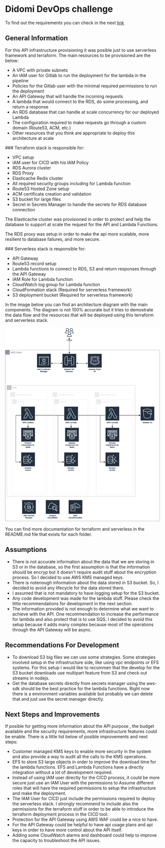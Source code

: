 # Didomi DevOps challenge

To find out the requirements you can check in the next [link](https://github.com/didomi/challenges/tree/master/devops)

## General Information

For this API infrastructure provisioning it was posible just to use serverless framework and terraform. The main resources to be provisioned are the below:

- A VPC with private subnets
- An IAM user for Gitlab to run the deployment for the lambda in the pipeline
- Policies for the Gitlab user with the minimal required permissions to run the deployment
- An API Gateway that will handle the incoming requests
- A lambda that would connect to the RDS, do some processing, and return a response
- An RDS database that can handle at scale concurrency for our deployed Lambda
- The configuration required to make requests go through a custom domain (Route53, ACM, etc.)
- Other resources that you think are appropriate to deploy this architecture at scale

### Terraform stack is responsible for:

- VPC setup
- IAM user for CICD with his IAM Policy
- RDS Aurora cluster
- RDS Proxy
- Elasticache Redis cluster
- All required security groups including for Lambda function
- Route53 Hosted Zone setup
- ACM certificate creation and validation
- S3 bucket for large files
- Secret in Secrets Manager to handle the secrets for RDS database connection

The Elasticache cluster was provisioned in order to protect and help the database to support at scale the request for the API and Lambda Functions. 

The RDS proxy was setup in order to make the api more scalable, more resilient to database failures, and more secure.

### Serverless stack is responsible for:

- API Gateway
- Route53 record setup
- Lambda functions to connect to RDS, S3 and return responses through the API Gateway
- IAM Role for Lambda function
- CloudWatch log group for Lambda function
- CloudFormation stack (Required for serverless framework)
- S3 deployment bucket (Required for serverless framework)

In the image below you can find an architecture diagram with the main components. The diagram is not 100% accurate but it tries to demostrate the data flow and the resources that will be deployed using this terraform and serverless stack.

![architecture-didomi-challenge](./assets/didomi-challenge.png)

You can find more documentation for terraform and serverless in the README.md file that exists for each folder.

## Assumptions

- There is not accurate information about the data that we are storing in S3 or in the database, so the first assumption is that the information should be encryp but it doesn't require audit stuff about the encryption process. So I decided to use AWS KMS managed keys.
- There is notenough information about the data stored in S3 bucket. So, I decided to avoid any lifecycle for the data stored there.
- I assumed that is not mandatory to have logging setup for the S3 bucket.
- Any code development was made for the lambda stuff. Please check the little recommendations for development in the next section.
- The information provided is not enough to determine what we want to achieve with the API. One recommendation to increase the performance for lambda and also protect that is to use SQS. I decided to avoid this setup because it adds many complex because most of the operations through the API Gateway will be async.

## Recommendations For Development

- To download S3 big files we can use some strategies. Some strategies involved setup in the infrastructure side, like using vpc endpoints or EFS systems. For this setup I would like to recommen that the develop for the S3 bucket downloads use multipart feature from S3 and check out streams in nodejs.
- Get the database secrets directly from secrets manager using the aws-sdk should be the best practice for the lambda functions. Right now there is a environment variables available but probably we can delete that and just use the secret manager directly.

## Next Steps and Improvements

If posible for getting more information about the API purpose , the budget available and the security requirements, more infrastructure features could be enable. There is a little list below of posible improvements and next steps:

- Customer managed KMS keys to enable more security in the system and also provide a way to audit all the calls to the KMS operations.
- EFS to store S3 large objects in order to improve the download time for the lambda functions. EFS and Lambda Functions have a directly integration without a lot of development required.
- Instead of using IAM user directly for the CICD process, it could be more secure just use an IAM User with the permissions to Assume different roles that will have the required permissions to setup the infrastructure and make the deployment.
- The IAM User for CICD just include the permissions required to deploy the serverless stack. I strongly recommend to include also the permissions for the terraform stuff in order to be able to introduce the terraform deployment process in the CICD tool.
- Protection for the API Gateway using AWS WAF could be a nice to have.
- For the API Gateway could be helpful to have api usage plans and api keys in order to have more control about the API itself.
- Adding some CloudWatch alarms and dashboard could help to improve the capacity to troubleshoot the API issues.
